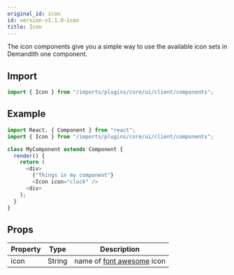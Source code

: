 ```yaml
---
original_id: icon
id: version-v1.1.0-icon
title: Icon
---
```

    
The icon components give you a simple way to use the available icon sets in Demandith one component.

## Import

```javascript
import { Icon } from "/imports/plugins/core/ui/client/components";
```

## Example

```javascript
import React, { Component } from "react";
import { Icon } from "/imports/plugins/core/ui/client/components";

class MyComponent extends Component {
  render() {
    return (
      <div>
        {"Things in my component"}
        <Icon icon="clock" />
      <div>
    );
  }
}
```

## Props

Property | Type   | Description
-------- | ------ | ------------------------------------------------------------------------
icon     | String | name of [font awesome](https://fortawesome.github.io/Font-Awesome/) icon
